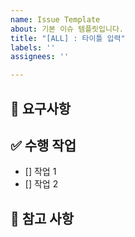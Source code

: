 ```yaml
---
name: Issue Template
about: 기본 이슈 템플릿입니다.
title: "[ALL] : 타이틀 입력"
labels: ''
assignees: ''

---
```


<!--
    제목 형식
    [ALL] : 팀 전체와 관련
    [FE] : 프론트엔드 관련
    [BE] : 백엔드 관련
-->

## 🔔 요구사항


## ✅ 수행 작업
- [] 작업 1
- [] 작업 2 

## 🚧 참고 사항
<!-- 주의 및 참고 해야 할 사항이 있을 시 적어주세요. -->

<!-- 
    아래 질문들에 모두 통과 하였다면 주석들은 전부 제거해 주세요.
    1. 해당 이슈에 알맞게 제목 형식을 수정했나요?
    2. Assignees를 설정했나요?
    3. labels를 선택했나요?
    4. 위 작업들을 모두 완료 했다면 주석을 전부 제거하세요. (위의 제목형식 주석 포함)
-->
